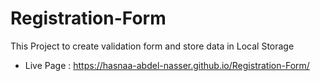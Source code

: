 # Registration-Form
This Project to create validation form and store data in Local Storage
  * Live Page : https://hasnaa-abdel-nasser.github.io/Registration-Form/
